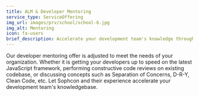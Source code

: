 ```yaml
---
title: ALM & Developer Mentoring
service_type: ServiceOffering
img_url: images/prv/school/school-6.jpg
img_alt: Mentoring
icon: fa-users
brief_description: Accelerate your development team's knowledge through a custom tailored engagement with Sophcon.
---
```


Our developer mentoring offer is adjusted to meet the needs of your
organization. Whether it is getting your developers up to speed on the latest
JavaScript framework, performing constructive code reviews on existing
codebase, or discussing concepts such as Separation of Concerns, D-R-Y, Clean
Code, etc. Let Sophcon and their experience accelerate your development team's
knowledgebase.
